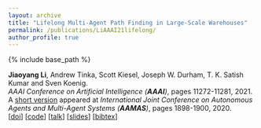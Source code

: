 ```yaml
---
layout: archive
title: "Lifelong Multi-Agent Path Finding in Large-Scale Warehouses"
permalink: /publications/LiAAAI21lifelong/
author_profile: true
---
```


{% include base_path %}
                                 
**Jiaoyang Li**, Andrew Tinka, Scott Kiesel, Joseph W. Durham, T. K. Satish Kumar and Sven Koenig.           
<i>AAAI Conference on Artificial Intelligence (**AAAI**)</i>, pages 11272-11281, 2021.        
A [short version](http://ifaamas.org/Proceedings/aamas2020/pdfs/p1898.pdf "Download pdf") appeared at <i>International Joint Conference on Autonomous Agents and Multi-Agent Systems (**AAMAS**)</i>, pages 1898-1900, 2020.            
[[doi](https://ojs.aaai.org/index.php/AAAI/article/view/17344)]
[[code](https://github.com/Jiaoyang-Li/RHCR)]
[[talk](https://underline.io/lecture/356-lifelong-multi-agent-path-finding-in-large-scale-warehouses)]
[[slides](https://jiaoyang-li.github.io/files/slides/AAMAS20-lifelongMAPF.pdf "Download slides")]
[<a href="javascript:void(0)" onclick="(function(target, id) { if ($('#' + id).css('display') == 'block') { $('#' + id).hide('fast'); $(target).text('bibtex') } else { $('#' + id).show('fast'); $(target).text('bibtex▲') } })(this, 'bibtex-LiAAAI21lifelong');">bibtex</a>]
<div id="bibtex-LiAAAI21lifelong" style="display:none">
<pre>@inproceedings{LiAAAI21lifelong,
  author    = {Jiaoyang Li and Andrew Tinka and Scott Kiesel and Joseph W. Durham and T. K. Satish Kumar and Sven Koenig},
  title     = {Lifelong Multi-Agent Path Finding in Large-Scale Warehouses},
  booktitle = {Proceedings of the AAAI Conference on Artificial Intelligence (AAAI)},
  pages     = {11272--11281},
  year      = {2021}
}
</pre></div>   
     
         
